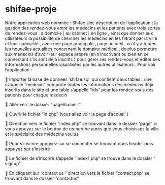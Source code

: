 # shifae-proje
Notre application web nommée :  Shifae
Une description de l’application : 
la gestion des rendez-vous entre les médecins et les patients avec trois sortes de rendez-vous : à domicile | au cabinet | en ligne , ainsi que donner aux utilisateurs la possibilité de chercher les médecins en les filtrant par la ville et leur spécialité , avec une page principale , page accueil , où il y a toutes les nouvelles actualités concernant le domaine médical , de plus permettre aux médecins d’avoir leur espace propre (en s’inscrivant ou bien en se connectant s’ils sont déjà inscrits ) pour gérer ses rendez-vous et éditer ses informations personnelles visualisées par les autres utilisateurs .
Pour voir l’application : 


	Importer la base de données ‘shifae.sql‘ qui contient deux tables , une s’appelle “medecin“ comporte toutes les informations des médecins déjà inscrits dans le site et une table s’appelle “rdv“ pour les rendez-vous des patients pour chaque médecin 

	Aller vers le dossier “pageAccueil “

	Ouvrir le fichier “in.php” (vous allez voir la page d’accueil )

	Direction vers le fichier “index.php“ se trouvant dans le dossier “page“ si vous appuyez sur le bouton de recherche après que vous choisissez la ville et la spécialité des médecins voulus

	Pour s’inscrire appuyez sur se connecter se trouvant dans header puis appuyez sur s’inscrire

	Le fichier de s’inscrire s’appelle “index1.php“ se trouve dans le dossier “ signup“

	En cliquant sur  “contact us “ direction vers le fichier “contact.php“ se trouvant dans le dossier “contactus“

